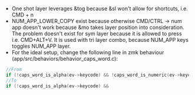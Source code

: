 - One shot layer leverages &tog because &sl won't allow for shortcuts, i.e. CMD + n
- NUM_APP_LOWER_COPY exist because otherwise CMD/CTRL -> num app doesn't work because &mo takes layer position into consideration. The problem doesn't exist for sym layer because it is allowed to press i.e. CMD+ALT+V. It is used with tri layer combo, because NUM_APP keys toggles NUM_APP layer.
- For the ideal setup, change the following line in zmk behaviour (app/src/behaviors/behavior_caps_word.c):
```c
 //From
 if (!caps_word_is_alpha(ev->keycode) && !caps_word_is_numeric(ev->keycode) &&
 //To
 if (!caps_word_is_alpha(ev->keycode) &&
```